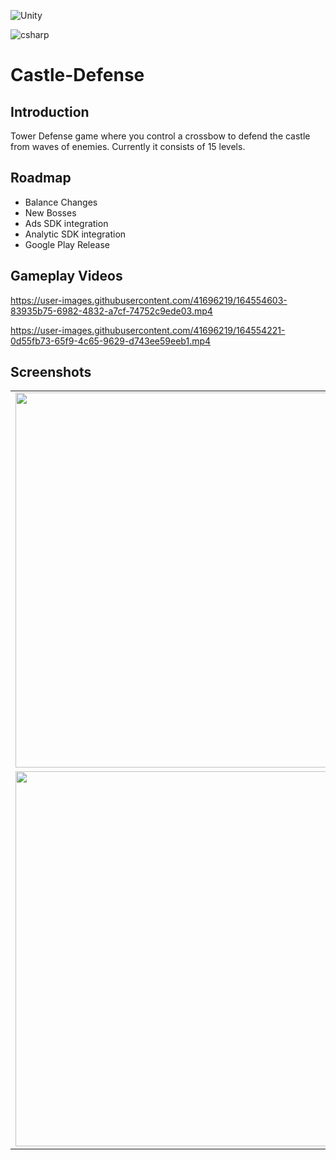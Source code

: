 

![Unity](https://img.shields.io/badge/Unity-100000?style=for-the-badge&logo=unity&logoColor=white)

![csharp](https://forthebadge.com/images/badges/made-with-c-sharp.svg)

# Castle-Defense

## Introduction
Tower Defense game where you control a crossbow to defend the castle from waves of enemies. Currently it consists of 15 levels.

## Roadmap
- Balance Changes
- New Bosses
- Ads SDK integration
- Analytic SDK integration
- Google Play Release

## Gameplay Videos

https://user-images.githubusercontent.com/41696219/164554603-83935b75-6982-4832-a7cf-74752c9ede03.mp4

https://user-images.githubusercontent.com/41696219/164554221-0d55fb73-65f9-4c65-9629-d743ee59eeb1.mp4

## Screenshots
<table align="center">
<tr>
<td>
<img src="https://user-images.githubusercontent.com/41696219/164555460-52f9d591-4646-4729-a517-06de8fd93f17.png" width="600">
</td>

<td>
<img src="https://user-images.githubusercontent.com/41696219/164555486-10f1f306-65c0-4bc4-b948-6f570b5de520.png" width="600">
</td>
</tr>
<td>
<img src="https://user-images.githubusercontent.com/41696219/164555481-4b969631-9030-4b7a-b5b8-a883cd648e66.png" width="600">
</td>
 <td>
<img src="https://user-images.githubusercontent.com/41696219/164555508-2ed5b956-d85b-41bc-86ac-d94c444398cd.png" width="600">
 </td>
  </tr>
</tr>
</tr>
</table>
</div>

